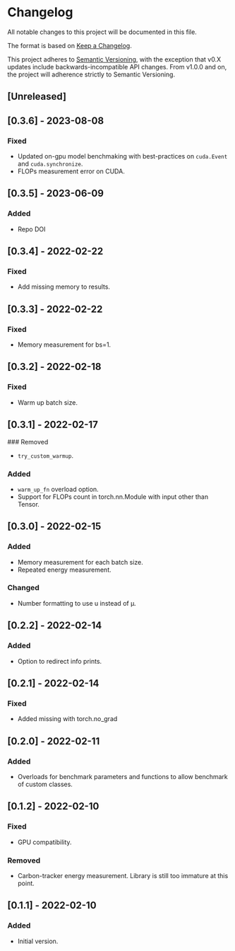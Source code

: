 # Changelog
All notable changes to this project will be documented in this file.

The format is based on [Keep a Changelog](https://keepachangelog.com/en/1.0.0/).

This project adheres to [Semantic Versioning](https://semver.org/spec/v2.0.0.html), with the exception that v0.X updates include backwards-incompatible API changes.
From v1.0.0 and on, the project will adherence strictly to Semantic Versioning.


## [Unreleased]

## [0.3.6] - 2023-08-08
### Fixed
- Updated on-gpu model benchmaking with best-practices on `cuda.Event` and `cuda.synchronize`.
- FLOPs measurement error on CUDA.


## [0.3.5] - 2023-06-09
### Added
- Repo DOI

## [0.3.4] - 2022-02-22

### Fixed
- Add missing memory to results.


## [0.3.3] - 2022-02-22

### Fixed
- Memory measurement for bs=1.


## [0.3.2] - 2022-02-18

### Fixed
- Warm up batch size.


## [0.3.1] - 2022-02-17
### Removed
- `try_custom_warmup`.

### Added
- `warm_up_fn` overload option.
- Support for FLOPs count in torch.nn.Module with input other than Tensor.


## [0.3.0] - 2022-02-15
### Added
- Memory measurement for each batch size.
- Repeated energy measurement.

### Changed
- Number formatting to use u instead of µ.


## [0.2.2] - 2022-02-14
### Added
- Option to redirect info prints.


## [0.2.1] - 2022-02-14
### Fixed
- Added missing with torch.no_grad


## [0.2.0] - 2022-02-11
### Added
- Overloads for benchmark parameters and functions to allow benchmark of custom classes.


## [0.1.2] - 2022-02-10
### Fixed
- GPU compatibility.

### Removed
- Carbon-tracker energy measurement. Library is still too immature at this point.


## [0.1.1] - 2022-02-10
### Added
- Initial version.
